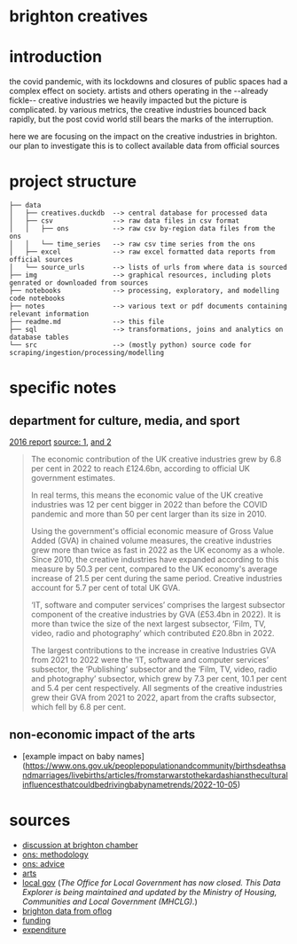 brighton creatives
===
# introduction
the covid pandemic, with its lockdowns and closures of public spaces had a complex effect on society. artists and others operating in the --already fickle-- creative industries we heavily impacted but the picture is complicated. by various metrics, the creative industries bounced back rapidly, but the post covid world still bears the marks of the interruption.

here we are focusing on the impact on the creative industries in brighton. our plan to investigate this is to collect available data from official sources

# project structure
```
├── data
│   ├── creatives.duckdb  --> central database for processed data
│   ├── csv               --> raw data files in csv format
│   │   ├── ons           --> raw csv by-region data files from the ons
│   │   └── time_series   --> raw csv time series from the ons 
│   ├── excel             --> raw excel formatted data reports from official sources
│   └── source_urls       --> lists of urls from where data is sourced
├── img                   --> graphical resources, including plots genrated or downloaded from sources
├── notebooks             --> processing, exploratory, and modelling code notebooks
├── notes                 --> various text or pdf documents containing relevant information 
├── readme.md             --> this file
├── sql                   --> transformations, joins and analytics on database tables
└── src                   --> (mostly python) source code for scraping/ingestion/processing/modelling
```


# specific notes 

## department for culture, media, and sport
[2016 report](https://assets.publishing.service.gov.uk/media/5a802de7e5274a2e87db850b/DCMS_Statistical_Handbook_-_28_September_2016.pdf)
[source: 1](https://www.thecreativeindustries.co.uk/facts-figures/creative-industries-add-ps124bn-of-value-to-uk), [and 2](https://www.gov.uk/government/statistics/dcms-and-digital-sector-gva-2022-provisional/dcms-sectors-economic-estimates-gross-value-added-2022-provisional)
> The economic contribution of the UK creative industries grew by 6.8 per cent in 2022 to reach £124.6bn, according to official UK government estimates.
> 
> In real terms, this means the economic value of the UK creative industries was 12 per cent bigger in 2022 than before the COVID pandemic and more than 50 per cent larger than its size in 2010.
> 
> Using the government's official economic measure of Gross Value Added (GVA) in chained volume measures, the creative industries grew more than twice as fast in 2022 as the UK economy as a whole. Since 2010, the creative industries have expanded according to this measure by 50.3 per cent, compared to the UK economy's average increase of 21.5 per cent during the same period. Creative industries account for 5.7 per cent of total UK GVA.
> 
> ‘IT, software and computer services’ comprises the largest subsector component of the creative industries by GVA (£53.4bn in 2022). It is more than twice the size of the next largest subsector, ‘Film, TV, video, radio and photography’ which contributed £20.8bn in 2022.
> 
> The largest contributions to the increase in creative Industries GVA from 2021 to 2022 were the ‘IT, software and computer services’ subsector, the ‘Publishing’ subsector and the ‘Film, TV, video, radio and photography’ subsector, which grew by 7.3 per cent, 10.1 per cent and 5.4 per cent respectively. All segments of the creative industries grew their GVA from 2021 to 2022, apart from the crafts subsector, which fell by 6.8 per cent.

## non-economic impact of the arts
- [example impact on baby names] (https://www.ons.gov.uk/peoplepopulationandcommunity/birthsdeathsandmarriages/livebirths/articles/fromstarwarstothekardashianstheculturalinfluencesthatcouldbedrivingbabynametrends/2022-10-05)


# sources

- [discussion at brighton chamber](https://www.brightonchamber.co.uk/blog/the-big-debate-is-brightons-creative-sector-an-undervalued-powerhouse)
- [ons: methodology](https://oflog.data.gov.uk/methodology?area=BN1+1ND)
- [ons: advice](https://blog.ons.gov.uk/2024/03/26/local-data-at-your-fingertips/)
- [arts](https://lginform.local.gov.uk/dataAndReports/search/3676?text=arts)
- [local gov](https://lginform.local.gov.uk) (*The Office for Local Government has now closed. This Data Explorer is being maintained and updated by the Ministry of Housing, Communities and Local Government (MHCLG).*)
- [brighton data from oflog](https://oflog.data.gov.uk/planning?area=BN1+1ND)
- [funding](https://reports.esd.org.uk/share/map)
- [expenditure](https://lginform.local.gov.uk/dataAndReports/explorer/6605?text=arts&metricType=6605&area=E10000008%2CAllLaInUK&period=latest)
